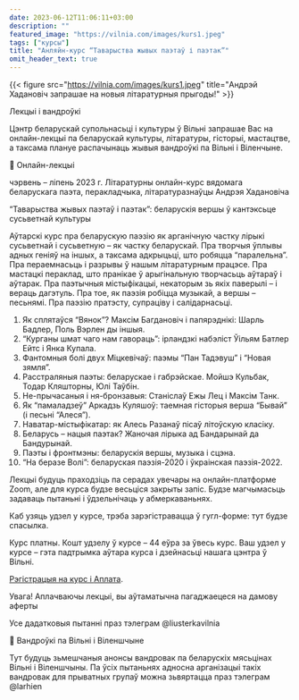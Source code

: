 ```yaml
---
date: 2023-06-12T11:06:11+03:00
description: ""
featured_image: "https://vilnia.com/images/kurs1.jpeg"
tags: ["курсы"]
title: "Анляйн-курс “Таварыства жывых паэтаў і паэтак”"
omit_header_text: true
---
```

{{< figure src="https://vilnia.com/images/kurs1.jpeg" title="Андрэй Хадановіч запрашае на новыя літаратурныя прыгоды!" >}}

Лекцыі і вандроўкі

Цэнтр беларускай супольнасьці і культуры ў Вільні запрашае Вас на онлайн-лекцыі па беларускай культуры, літаратуры, гісторыі, мастацтве, а таксама плануе распачынаць жывыя вандроўкі па Вільні і Віленчыне. 

	Онлайн-лекцыі

чэрвень – ліпень 2023 г. 
Літаратурны онлайн-курс вядомага беларускага паэта, перакладчыка, літаратуразнаўцы Андрэя Хадановіча

“Таварыства жывых паэтаў і паэтак”:
беларускія вершы ў кантэксьце сусьветнай культуры

Аўтарскі курс пра беларускую паэзію як арганічную частку лірыкі сусьветнай і сусьветную – як частку беларускай. Пра творчыя ўплывы адных геніяў на іншых, а таксама адкрыцьці, што робяцца “паралельна”. Пра пераемнасьць і разрывы ў нашым літаратурным працэсе. Пра мастацкі пераклад, што пранікае ў арыгінальную творчасьць аўтараў і аўтарак. Пра паэтычныя містыфікацыі, некаторым зь якіх паверылі – і вераць дагэтуль. Пра тое, як паэзія робіцца музыкай, а вершы – песьнямі. Пра паэзію пратэсту, супраціву і салідарнасьці.

1. Як сплятаўся “Вянок”? Максім Багдановіч і папярэднікі:
   Шарль Бадлер, Поль Вэрлен ды іншыя.
2. “Курганы шмат чаго нам гавораць”:
   ірландзкі набэліст Ўільям Батлер Ейтс і Янка Купала.  
3. Фантомныя болі двух Міцкевічаў:
   паэмы “Пан Тадэвуш” і “Новая зямля”.
4. Расстраляныя паэты: беларускае і габрэйскае.
   Мойшэ Кульбак, Тодар Кляшторны, Юлі Таўбін.
5. Не-прычасаныя і ня-бронзавыя:
   Станіслаў Ежы Лец і Максім Танк.
6. Як “памаладзеў” Аркадзь Куляшоў: 
   таемная гісторыя верша “Бывай” (і песьні “Алеся”).
7. Наватар-містыфікатар: 
   як Алесь Разанаў пісаў літоўскую класіку.
8. Беларусь – нацыя паэтак?
   Жаночая лірыка ад Бандарынай да Бандурынай.
9. Паэты і фронтмэны: 
   беларускія вершы, музыка і сцэна.
10.  “На беразе Волі”:
    беларуская паэзія-2020 і ўкраінская паэзія-2022.

Лекцыі будуць праходзіць па серадах увечары на онлайн-платформе Zoom, але для курса будзе весьціся закрыты запіс. Будзе магчымасьць задаваць пытаньні і ўдзельнічаць у абмеркаваньнях.

Каб узяць удзел у курсе, трэба зарэгістравацца ў гугл-форме: тут будзе спасылка.

Курс платны. Кошт удзелу ў курсе – 44 еўра за ўвесь курс. Ваш удзел у курсе – гэта падтрымка аўтара курса і дзейнасьці нашага цэнтра ў Вільні.

[Рэгістрацыя на курс і ](https://forms.gle/dnD781vV4A2hxMma9)
[Аплата](https://buy.stripe.com/cN25mbcL7cpb2judQT).

Увага! Аплачваючы лекцыі, вы аўтаматычна пагаджаецеся на дамову аферты

Усе дадатковыя пытанні праз тэлеграм @liusterkavilnia

	Вандроўкі па Вільні і Віленшчыне

Тут будуць зьмешчаныя анонсы вандровак па беларускіх мясьцінах Вільні і Віленшчыны. Па ўсіх пытаньнях адносна арганізацыі такіх вандровак для прыватных групаў можна зьвяртацца праз тэлеграм @larhien